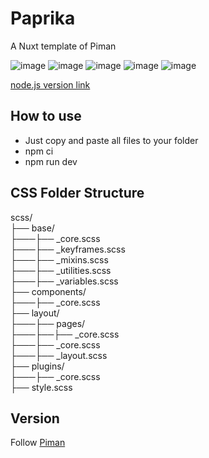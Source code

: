 # Paprika

A Nuxt template of Piman  

![image](https://badgen.net/badge/vue/2.x/green) ![image](https://badgen.net/badge/Nuxt/2.15.8/green) ![image](https://badgen.net/badge/Piman/1.x/green)  ![image](https://badgen.net/badge/nodejs/v16/red) ![image](https://badgen.net/badge/license/Apache-2.0/orange)

[node.js version link](https://nodejs.org/zh-tw/download/releases/)

## How to use

- Just copy and paste all files to your folder
- npm ci  
- npm run dev  


## CSS Folder Structure

scss/  
├── base/  
├───├── \_core.scss  
├───├── \_keyframes.scss  
├───├── \_mixins.scss  
├───├── \_utilities.scss   
├───├── \_variables.scss  
├── components/  
├───├── \_core.scss  
├── layout/  
├───├── pages/  
├───├──├── \_core.scss  
├───├── \_core.scss  
├───├── \_layout.scss  
├── plugins/  
├───├── \_core.scss  
├── style.scss


## Version

Follow [Piman](https://github.com/ya-sai/piman)
